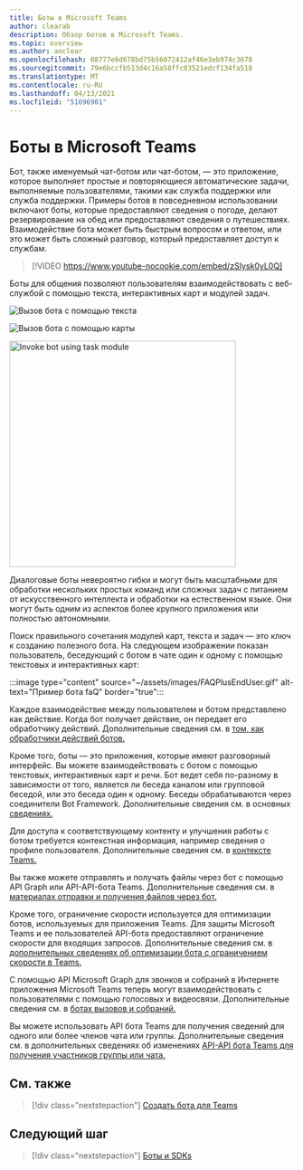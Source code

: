 ```yaml
---
title: Боты в Microsoft Teams
author: clearab
description: Обзор ботов в Microsoft Teams.
ms.topic: overview
ms.author: anclear
ms.openlocfilehash: 08777e6d678bd75b56072412af46e3eb974c3678
ms.sourcegitcommit: 79e6bccfb513d4c16a58ffc03521edcf134fa518
ms.translationtype: MT
ms.contentlocale: ru-RU
ms.lasthandoff: 04/13/2021
ms.locfileid: "51696901"
---
```

# <a name="bots-in-microsoft-teams"></a>Боты в Microsoft Teams

Бот, также именуемый чат-ботом или чат-ботом, — это приложение, которое выполняет простые и повторяющиеся автоматические задачи, выполняемые пользователями, такими как служба поддержки или служба поддержки. Примеры ботов в повседневном использовании включают боты, которые предоставляют сведения о погоде, делают резервирование на обед или предоставляют сведения о путешествиях. Взаимодействие бота может быть быстрым вопросом и ответом, или это может быть сложный разговор, который предоставляет доступ к службам.

> [!VIDEO https://www.youtube-nocookie.com/embed/zSIysk0yL0Q]

Боты для общения позволяют пользователям взаимодействовать с веб-службой с помощью текста, интерактивных карт и модулей задач.

![Вызов бота с помощью текста](~/assets/images/invokebotwithtext.png)

![Вызов бота с помощью карты](~/assets/images/invokebotwithcard.png)

<img src="~/assets/images/task-module-example.png" alt="Invoke bot using task module" width="400"/>

Диалоговые боты невероятно гибки и могут быть масштабными для обработки нескольких простых команд или сложных задач с питанием от искусственного интеллекта и обработки на естественном языке. Они могут быть одним из аспектов более крупного приложения или полностью автономными.

Поиск правильного сочетания модулей карт, текста и задач — это ключ к созданию полезного бота. На следующем изображении показан пользователь, беседующий с ботом в чате один к одному с помощью текстовых и интерактивных карт:

:::image type="content" source="~/assets/images/FAQPlusEndUser.gif" alt-text="Пример бота faQ" border="true":::

Каждое взаимодействие между пользователем и ботом представлено как действие. Когда бот получает действие, он передает его обработчику действий. Дополнительные сведения см. в [том, как обработчики действий ботов.](~/bots/bot-basics.md) 

Кроме того, боты — это приложения, которые имеют разговорный интерфейс. Вы можете взаимодействовать с ботом с помощью текстовых, интерактивных карт и речи. Бот ведет себя по-разному в зависимости от того, является ли беседа каналом или групповой беседой, или это беседа один к одному. Беседы обрабатываются через соединители Bot Framework. Дополнительные сведения см. в основных [сведениях.](~/bots/how-to/conversations/conversation-basics.md)

Для доступа к соответствующему контенту и улучшения работы с ботом требуется контекстная информация, например сведения о профиле пользователя. Дополнительные сведения см. в [контексте Teams.](~/bots/how-to/get-teams-context.md) 

Вы также можете отправлять и получать файлы через бот с помощью API Graph или API-API-бота Teams. Дополнительные сведения см. в [материалах отправки и получения файлов через бот.](~/bots/how-to/bots-filesv4.md)

Кроме того, ограничение скорости используется для оптимизации ботов, используемых для приложения Teams. Для защиты Microsoft Teams и ее пользователей API-бота предоставляют ограничение скорости для входящих запросов. Дополнительные сведения см. в [дополнительных сведениях об оптимизации бота с ограничением скорости в Teams.](~/bots/how-to/rate-limit.md)

С помощью API Microsoft Graph для звонков и собраний в Интернете приложения Microsoft Teams теперь могут взаимодействовать с пользователями с помощью голосовых и видеосвязи. Дополнительные сведения см. в [ботах вызовов и собраний.](~/bots/calls-and-meetings/calls-meetings-bots-overview.md) 

Вы можете использовать API бота Teams для получения сведений для одного или более членов чата или группы. Дополнительные сведения см. в дополнительных сведениях об изменениях [API-API бота Teams для получения участников группы или чата.](~/resources/team-chat-member-api-changes.md)

## <a name="see-also"></a>См. также

> [!div class="nextstepaction"]
> [Создать бота для Teams](~/bots/how-to/create-a-bot-for-teams.md)

## <a name="next-step"></a>Следующий шаг

> [!div class="nextstepaction"]
> [Боты и SDKs](~/bots/bot-features.md)
